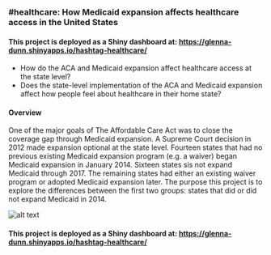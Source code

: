 ### \#healthcare: How Medicaid expansion affects healthcare access in the United States
#### This project is deployed as a Shiny dashboard at: https://glenna-dunn.shinyapps.io/hashtag-healthcare/
- How do the ACA and Medicaid expansion affect healthcare access at the state level?
- Does the state-level implementation of the ACA and Medicaid expansion affect how people feel about healthcare in their home state?

#### Overview
One of the major goals of The Affordable Care Act was to close the coverage gap through Medicaid expansion. A Supreme Court decision in 2012 made expansion optional at the state level. Fourteen states that had no previous existing Medicaid expansion program (e.g. a waiver) began Medicaid expansion in January 2014. Sixteen states sis not expand Medicaid through 2017. The remaining states had either an existing waiver program or adopted Medicaid expansion later. The purpose this project is to explore the differences between the first two groups: states that did or did not expand Medicaid in 2014.

![alt text](medicaidgap.png)

#### This project is deployed as a Shiny dashboard at: https://glenna-dunn.shinyapps.io/hashtag-healthcare/